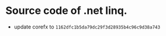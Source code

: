 <!--自述文件-->

# Source code of .net linq.

- update corefx to `1162dfc1b5da79dc29f3d28935b4c96c9d38a743`
